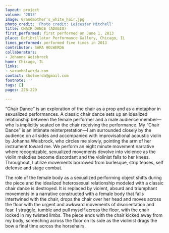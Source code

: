 ```yaml
---
layout: project
volume: '2013'
image: Grandmother's_white_hair.jpg
photo_credit: 'Photo credit: Leicester Mitchell'
title: CHAIR DANCE (ADAGIO)
first_performed: first performed on June 1, 2013
place: Defibrillator Performance Gallery, Chicago, IL
times_performed: performed five times in 2013
contributor: SARA HOLWERDA
collaborators:
- Johanna Weisbrock
home: Chicago, IL
links:
- saramholwerda.com
contact: sholwerda@gmail.com
footnote: ''
tags: []
pages: 228-229

---
```


“Chair Dance” is an exploration of the chair as a prop and as a metaphor in sexualized performances. A classic chair dance sets up an idealized relationship between the female performer and a male audience member—who is implicitly seated on the chair receiving the performance. My “Chair Dance” is an intimate reinterpretation—I am surrounded closely by the audience on all sides and accompanied with improvisational acoustic violin by Johanna Weisbrock, who circles me slowly, pointing the arm of her instrument toward me. We perform an eight minute movement narrative where recognizable, sexualized movements devolve into violence as the violin melodies become discordant and the violinist falls to her knees. Throughout, I utilize movements borrowed from burlesque, strip teases, self defense and stage combat.

The role of the female body as a sexualized performing object shifts during the piece and the idealized heterosexual relationship modeled with a classic chair dance is destroyed. It is replaced by violent, absurd and triumphant movements in a narrative constructed with a female body that falls intertwined with the chair, drops the chair over her head and moves across the floor with the urgent and awkward movements of disorientation and fear. I struggle, tumble and pull myself across the floor, with the chair locked in my twisted limbs. The piece ends with the chair kicked away from my body, screeching across the floor on its side as the violinist drags the bow a final time across the horsehairs.
